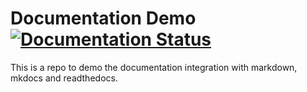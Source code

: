 # Documentation Demo [![Documentation Status](https://readthedocs.org/projects/documentation-demo/badge/?version=latest)](https://readthedocs.org/projects/documentation-demo/?badge=latest)

This is a repo to demo the documentation integration with markdown, mkdocs and readthedocs.